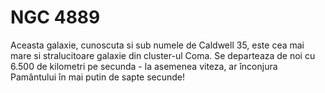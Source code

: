 # NGC 4889

Aceasta galaxie, cunoscuta si sub numele de Caldwell 35, este cea mai mare si
stralucitoare galaxie din cluster-ul Coma. Se departeaza de noi cu 6.500 de
kilometri pe secunda - la asemenea viteza, ar înconjura Pamântului în mai putin
de sapte secunde!
